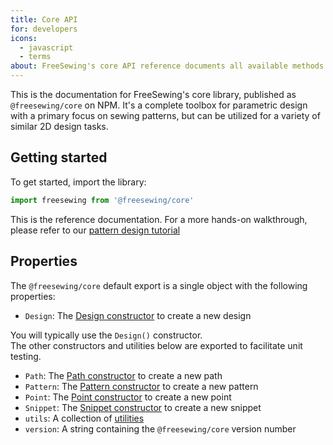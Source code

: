 ```yaml
---
title: Core API
for: developers
icons: 
  - javascript
  - terms
about: FreeSewing's core API reference documents all available methods and objects
---
```


This is the documentation for FreeSewing's core library, published as `@freesewing/core` on NPM.
It's a complete toolbox for parametric design with a primary focus on 
sewing patterns, but can be utilized for a variety of similar 2D design tasks.

## Getting started

To get started, import the library:

```js
import freesewing from '@freesewing/core'
```

<Tip>

This is the reference documentation. For a more hands-on walkthrough, 
please refer to our [pattern design tutorial](/tutorials/pattern-design/)

</Tip>

## Properties

The `@freesewing/core` default export is a single object with the following properties:

 - `Design`: The [Design constructor](/reference/api/design/) to create a new design

<Note>

You will typically use the `Design()` constructor.  
The other constructors and utilities below are exported to facilitate unit testing.  

</Note>

 - `Path`: The [Path constructor](/reference/api/path) to create a new path
 - `Pattern`: The [Pattern constructor](/reference/api/pattern) to create a new pattern
 - `Point`: The [Point constructor](/reference/api/point) to create a new point
 - `Snippet`: The [Snippet constructor](/reference/api/snippet) to create a new snippet
 - `utils`: A collection of [utilities](/reference/api/utils)
 - `version`: A string containing the `@freesewing/core` version number

